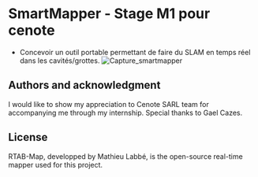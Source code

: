 # SmartMapper - Stage M1 pour cenote

- Concevoir un outil portable permettant de faire du SLAM en temps réel dans les cavités/grottes. 
![Capture_smartmapper](/uploads/583efbe14c614d5003cd498843023c1f/Capture_smartmapper.JPG)

## Authors and acknowledgment

I would like to show my appreciation to Cenote SARL team for accompanying me through my internship. Special thanks to Gael Cazes.

## License
RTAB-Map, developped by Mathieu Labbé, is the open-source real-time mapper used for this project. 


